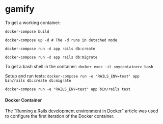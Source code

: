 # gamify

To get a working container:

```docker-compose build```

```docker-compose up -d # The -d runs in detached mode```

```docker-compose run -d app rails db:create```

```docker-compose run -d app rails db:migrate```


To get a bash shell in the container: ```docker exec -it <mycontainer> bash```

Setup and run tests:
```docker-compose run -e "RAILS_ENV=test" app bin/rails db:create db:migrate```

```docker-compose run -e "RAILS_ENV=test" app bin/rails test```

#### Docker Container
The ["Running a Rails development environment in Docker"](http://blog.codeship.com/running-rails-development-environment-docker/) article was used to configure the first iteration of the Docker container.
